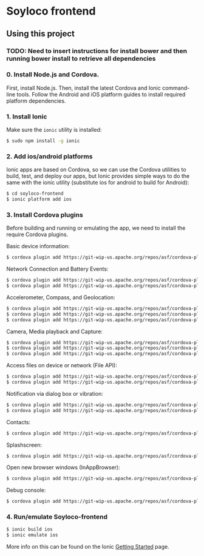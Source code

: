 Soyloco frontend
=====================

## Using this project


### TODO: Need to insert instructions for install bower and then running bower install to retrieve all dependencies

### 0. Install Node.js and Cordova.
First, install Node.js. Then, install the latest Cordova and Ionic command-line tools.
Follow the Android and iOS platform guides to install required platform dependencies.

### 1. Install Ionic

Make sure the `ionic` utility is installed:

```bash
$ sudo npm install -g ionic
```

### 2. Add ios/android platforms
Ionic apps are based on Cordova, so we can use the Cordova utilities
to build, test, and deploy our apps, but Ionic provides simple ways to do
the same with the ionic utility (substitute ios for android to build for Android):

```bash
$ cd soyloco-frontend
$ ionic platform add ios
```

### 3. Install Cordova plugins

Before building and running or emulating the app, we need to install the
require Cordova plugins.

Basic device information:
```bash
$ cordova plugin add https://git-wip-us.apache.org/repos/asf/cordova-plugin-device.git
```

Network Connection and Battery Events:
```bash
$ cordova plugin add https://git-wip-us.apache.org/repos/asf/cordova-plugin-network-information.git
$ cordova plugin add https://git-wip-us.apache.org/repos/asf/cordova-plugin-battery-status.git
```

Accelerometer, Compass, and Geolocation:
```bash
$ cordova plugin add https://git-wip-us.apache.org/repos/asf/cordova-plugin-device-motion.git
$ cordova plugin add https://git-wip-us.apache.org/repos/asf/cordova-plugin-device-orientation.git
$ cordova plugin add https://git-wip-us.apache.org/repos/asf/cordova-plugin-geolocation.git
```

Camera, Media playback and Capture:
```bash
$ cordova plugin add https://git-wip-us.apache.org/repos/asf/cordova-plugin-camera.git
$ cordova plugin add https://git-wip-us.apache.org/repos/asf/cordova-plugin-media-capture.git
$ cordova plugin add https://git-wip-us.apache.org/repos/asf/cordova-plugin-media.git
```

Access files on device or network (File API):
```bash
$ cordova plugin add https://git-wip-us.apache.org/repos/asf/cordova-plugin-file.git
$ cordova plugin add https://git-wip-us.apache.org/repos/asf/cordova-plugin-file-transfer.git
```

Notification via dialog box or vibration:
```bash
$ cordova plugin add https://git-wip-us.apache.org/repos/asf/cordova-plugin-dialogs.git
$ cordova plugin add https://git-wip-us.apache.org/repos/asf/cordova-plugin-vibration.git
```

Contacts:
```bash
$ cordova plugin add https://git-wip-us.apache.org/repos/asf/cordova-plugin-globalization.git
```

Splashscreen:
```bash
$ cordova plugin add https://git-wip-us.apache.org/repos/asf/cordova-plugin-splashscreen.git
```

Open new browser windows (InAppBrowser):
```bash
$ cordova plugin add https://git-wip-us.apache.org/repos/asf/cordova-plugin-inappbrowser.git
```

Debug console:
```bash
$ cordova plugin add https://git-wip-us.apache.org/repos/asf/cordova-plugin-console.git
```

### 4. Run/emulate Soyloco-frontend

```bash
$ ionic build ios
$ ionic emulate ios
```

More info on this can be found on the Ionic [Getting Started](http://ionicframework.com/getting-started) page.